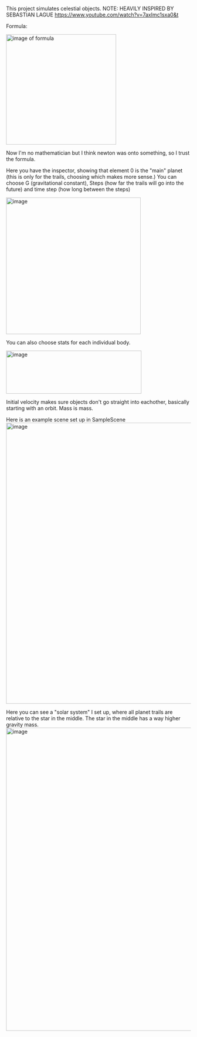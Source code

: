 This project simulates celestial objects. NOTE: HEAVILY INSPIRED BY SEBASTIAN LAGUE https://www.youtube.com/watch?v=7axImc1sxa0&t 

Formula:

<img width="300" height="300" alt="image of formula" src="https://github.com/user-attachments/assets/d90a0ad6-7684-4ab9-badb-922c3261c18a" />

Now I'm no mathematician but I think newton was onto something, so I trust the formula.

Here you have the inspector, showing that element 0 is the "main" planet (this is only for the trails, choosing which makes more sense.)
You can choose G (gravitational constant), Steps (how far the trails will go into the future) and time step (how long between the steps)

<img width="367" height="372" alt="image" src="https://github.com/user-attachments/assets/37cca233-7f93-447c-85e1-1e703b4978e5" />

You can also choose stats for each individual body.

<img width="369" height="117" alt="image" src="https://github.com/user-attachments/assets/22b8072b-dc65-4304-9af1-612c21b96ab6" />

Initial velocity makes sure objects don't go straight into eachother, basically starting with an orbit.
Mass is mass.

Here is an example scene set up in SampleScene
<img width="1265" height="765" alt="image" src="https://github.com/user-attachments/assets/262dc2ed-7e20-449e-99a6-2a86dfc235fb" />

Here you can see a "solar system" I set up, where all planet trails are relative to the star in the middle. The star in the middle has a way higher gravity mass.
<img width="1919" height="825" alt="image" src="https://github.com/user-attachments/assets/3b163afb-b3bb-44c2-9d70-8a151b8e883d" />
